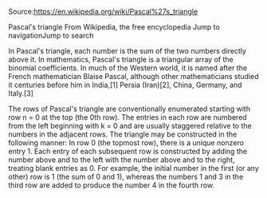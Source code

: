 Source:https://en.wikipedia.org/wiki/Pascal%27s_triangle

Pascal's triangle
From Wikipedia, the free encyclopedia
Jump to navigationJump to search

In Pascal's triangle, each number is the sum of the two numbers directly above it.
In mathematics, Pascal's triangle is a triangular array of the binomial coefficients. In much of the Western world, it is named after the French mathematician Blaise Pascal, although other mathematicians studied it centuries before him in India,[1] Persia (Iran)[2], China, Germany, and Italy.[3]

The rows of Pascal's triangle are conventionally enumerated starting with row n = 0 at the top (the 0th row). The entries in each row are numbered from the left beginning with k = 0 and are usually staggered relative to the numbers in the adjacent rows. The triangle may be constructed in the following manner: In row 0 (the topmost row), there is a unique nonzero entry 1. Each entry of each subsequent row is constructed by adding the number above and to the left with the number above and to the right, treating blank entries as 0. For example, the initial number in the first (or any other) row is 1 (the sum of 0 and 1), whereas the numbers 1 and 3 in the third row are added to produce the number 4 in the fourth row.
